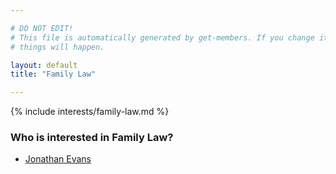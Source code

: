 ```yaml
---

# DO NOT EDIT!
# This file is automatically generated by get-members. If you change it, bad
# things will happen.

layout: default
title: "Family Law"

---
```


{% include interests/family-law.md %}

### Who is interested in Family Law?


* [Jonathan Evans](/members/jonathan-evans.html)
